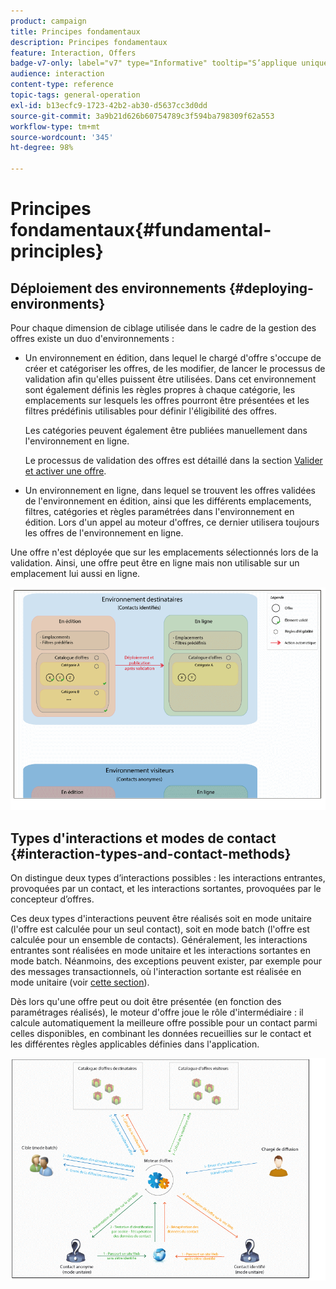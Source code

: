 ```yaml
---
product: campaign
title: Principes fondamentaux
description: Principes fondamentaux
feature: Interaction, Offers
badge-v7-only: label="v7" type="Informative" tooltip="S’applique uniquement à Campaign Classic v7"
audience: interaction
content-type: reference
topic-tags: general-operation
exl-id: b13ecfc9-1723-42b2-ab30-d5637cc3d0dd
source-git-commit: 3a9b21d626b60754789c3f594ba798309f62a553
workflow-type: tm+mt
source-wordcount: '345'
ht-degree: 98%

---
```


# Principes fondamentaux{#fundamental-principles}



## Déploiement des environnements {#deploying-environments}

Pour chaque dimension de ciblage utilisée dans le cadre de la gestion des offres existe un duo d&#39;environnements :

* Un environnement en édition, dans lequel le chargé d&#39;offre s&#39;occupe de créer et catégoriser les offres, de les modifier, de lancer le processus de validation afin qu&#39;elles puissent être utilisées. Dans cet environnement sont également définis les règles propres à chaque catégorie, les emplacements sur lesquels les offres pourront être présentées et les filtres prédéfinis utilisables pour définir l&#39;éligibilité des offres.

  Les catégories peuvent également être publiées manuellement dans l&#39;environnement en ligne.

  Le processus de validation des offres est détaillé dans la section [Valider et activer une offre](../../interaction/using/approving-and-activating-an-offer.md).

* Un environnement en ligne, dans lequel se trouvent les offres validées de l&#39;environnement en édition, ainsi que les différents emplacements, filtres, catégories et règles paramétrées dans l&#39;environnement en édition. Lors d&#39;un appel au moteur d&#39;offres, ce dernier utilisera toujours les offres de l&#39;environnement en ligne.

Une offre n&#39;est déployée que sur les emplacements sélectionnés lors de la validation. Ainsi, une offre peut être en ligne mais non utilisable sur un emplacement lui aussi en ligne.

![](assets/architecture_interaction1.png)

## Types d&#39;interactions et modes de contact {#interaction-types-and-contact-methods}

On distingue deux types d’interactions possibles : les interactions entrantes, provoquées par un contact, et les interactions sortantes, provoquées par le concepteur d’offres.

Ces deux types d&#39;interactions peuvent être réalisés soit en mode unitaire (l&#39;offre est calculée pour un seul contact), soit en mode batch (l&#39;offre est calculée pour un ensemble de contacts). Généralement, les interactions entrantes sont réalisées en mode unitaire et les interactions sortantes en mode batch. Néanmoins, des exceptions peuvent exister, par exemple pour des messages transactionnels, où l&#39;interaction sortante est réalisée en mode unitaire (voir [cette section](../../message-center/using/about-transactional-messaging.md)).

Dès lors qu&#39;une offre peut ou doit être présentée (en fonction des paramétrages réalisés), le moteur d&#39;offre joue le rôle d&#39;intermédiaire : il calcule automatiquement la meilleure offre possible pour un contact parmi celles disponibles, en combinant les données recueillies sur le contact et les différentes règles applicables définies dans l&#39;application.

![](assets/architecture_interaction2.png)
